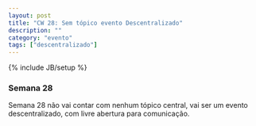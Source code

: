 ```yaml
---
layout: post
title: "CW 28: Sem tópico evento Descentralizado"
description: ""
category: "evento"
tags: ["descentralizado"]
---
```

{% include JB/setup %}

### Semana 28

Semana 28 não vai contar com nenhum tópico central, vai ser um evento descentralizado, com livre abertura para comunicação.